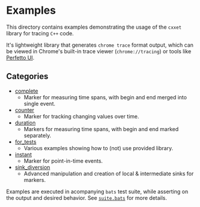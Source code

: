 # Examples

This directory contains examples demonstrating the usage of the `cxxet` library for tracing `C++` code.

It's lightweight library that generates `chrome trace` format output, which can be viewed in Chrome's built-in trace viewer (`chrome://tracing`) or tools like [Perfetto UI](https://ui.perfetto.dev/).

## Categories

* [complete](complete/README.md)
  * Marker for measuring time spans, with begin and end merged into single event.
* [counter](counter/README.md)
  * Marker for tracking changing values over time.
* [duration](duration/README.md)
  * Markers for measuring time spans, with begin and end marked separately.
* [for_tests](for_tests/README.md)
  * Various examples showing how to (not) use provided library.
* [instant](instant/README.md)
  * Marker for point-in-time events.
* [sink_diversion](sink_diversion/README.md)
  * Advanced manipulation and creation of local & intermediate sinks for markers.

Examples are executed in acompanying `bats` test suite, while asserting on the output and desired behavior. See [`suite.bats`](../tests/integration/suite/suite.bats) for more details.
